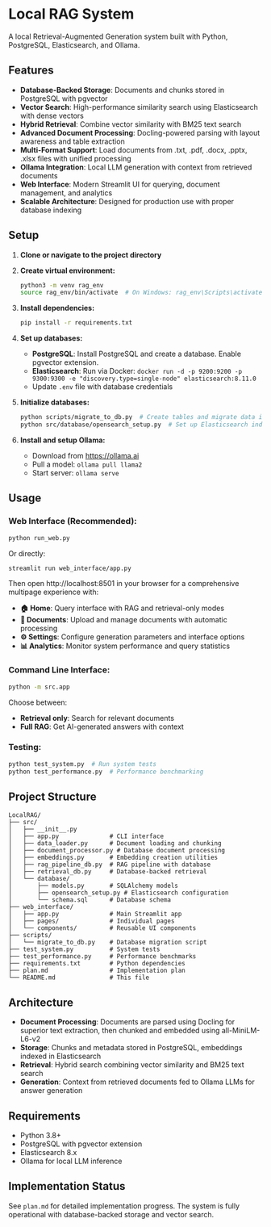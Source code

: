 # Local RAG System

A local Retrieval-Augmented Generation system built with Python, PostgreSQL, Elasticsearch, and Ollama.

## Features

- **Database-Backed Storage**: Documents and chunks stored in PostgreSQL with pgvector
- **Vector Search**: High-performance similarity search using Elasticsearch with dense vectors
- **Hybrid Retrieval**: Combine vector similarity with BM25 text search
- **Advanced Document Processing**: Docling-powered parsing with layout awareness and table extraction
- **Multi-Format Support**: Load documents from .txt, .pdf, .docx, .pptx, .xlsx files with unified processing
- **Ollama Integration**: Local LLM generation with context from retrieved documents
- **Web Interface**: Modern Streamlit UI for querying, document management, and analytics
- **Scalable Architecture**: Designed for production use with proper database indexing

## Setup

1. **Clone or navigate to the project directory**

2. **Create virtual environment:**
   ```bash
   python3 -m venv rag_env
   source rag_env/bin/activate  # On Windows: rag_env\Scripts\activate
   ```

3. **Install dependencies:**
   ```bash
   pip install -r requirements.txt
   ```

4. **Set up databases:**
   - **PostgreSQL**: Install PostgreSQL and create a database. Enable pgvector extension.
   - **Elasticsearch**: Run via Docker: `docker run -d -p 9200:9200 -p 9300:9300 -e "discovery.type=single-node" elasticsearch:8.11.0`
   - Update `.env` file with database credentials

5. **Initialize databases:**
   ```bash
   python scripts/migrate_to_db.py  # Create tables and migrate data if needed
   python src/database/opensearch_setup.py  # Set up Elasticsearch indices
   ```

6. **Install and setup Ollama:**
   - Download from https://ollama.ai
   - Pull a model: `ollama pull llama2`
   - Start server: `ollama serve`

## Usage

### Web Interface (Recommended):
```bash
python run_web.py
```
Or directly:
```bash
streamlit run web_interface/app.py
```
Then open http://localhost:8501 in your browser for a comprehensive multipage experience with:
- **🏠 Home**: Query interface with RAG and retrieval-only modes
- **📁 Documents**: Upload and manage documents with automatic processing
- **⚙️ Settings**: Configure generation parameters and interface options
- **📊 Analytics**: Monitor system performance and query statistics

### Command Line Interface:
```bash
python -m src.app
```

Choose between:
- **Retrieval only**: Search for relevant documents
- **Full RAG**: Get AI-generated answers with context

### Testing:
```bash
python test_system.py  # Run system tests
python test_performance.py  # Performance benchmarking
```

## Project Structure

```
LocalRAG/
├── src/
│   ├── __init__.py
│   ├── app.py              # CLI interface
│   ├── data_loader.py      # Document loading and chunking
│   ├── document_processor.py # Database document processing
│   ├── embeddings.py       # Embedding creation utilities
│   ├── rag_pipeline_db.py  # RAG pipeline with database
│   ├── retrieval_db.py     # Database-backed retrieval
│   └── database/
│       ├── models.py       # SQLAlchemy models
│       ├── opensearch_setup.py # Elasticsearch configuration
│       └── schema.sql      # Database schema
├── web_interface/
│   ├── app.py              # Main Streamlit app
│   ├── pages/              # Individual pages
│   └── components/         # Reusable UI components
├── scripts/
│   └── migrate_to_db.py    # Database migration script
├── test_system.py          # System tests
├── test_performance.py     # Performance benchmarks
├── requirements.txt        # Python dependencies
├── plan.md                 # Implementation plan
└── README.md               # This file
```

## Architecture

- **Document Processing**: Documents are parsed using Docling for superior text extraction, then chunked and embedded using all-MiniLM-L6-v2
- **Storage**: Chunks and metadata stored in PostgreSQL, embeddings indexed in Elasticsearch
- **Retrieval**: Hybrid search combining vector similarity and BM25 text search
- **Generation**: Context from retrieved documents fed to Ollama LLMs for answer generation

## Requirements

- Python 3.8+
- PostgreSQL with pgvector extension
- Elasticsearch 8.x
- Ollama for local LLM inference

## Implementation Status

See `plan.md` for detailed implementation progress. The system is fully operational with database-backed storage and vector search.
